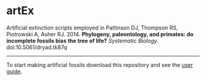 artEx
=======

Artificial extinction scripts employed in Pattinson DJ, Thompson RS, Piotrowski A, Asher RJ. 2014. **Phylogeny, paleontology, and primates: do incomplete fossils bias the tree of life?** *Systematic Biology*. doi:10.5061/dryad.tk87q

---

To start making artificial fossils download this repository and see the [user guide](https://github.com/davipatti/artEx/blob/master/USER_GUIDE.md).
